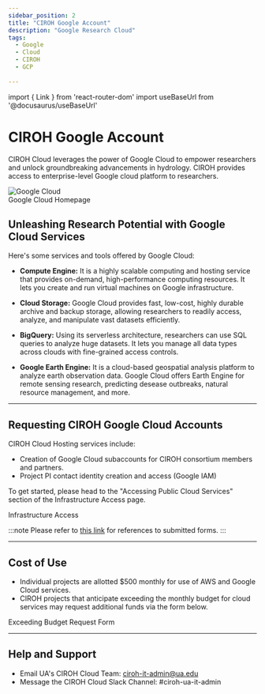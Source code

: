 ```yaml
---
sidebar_position: 2
title: "CIROH Google Account"
description: "Google Research Cloud"
tags:
  - Google
  - Cloud
  - CIROH
  - GCP
 
---
```


import { Link } from 'react-router-dom'
import useBaseUrl from '@docusaurus/useBaseUrl'

# CIROH Google Account


CIROH Cloud leverages the power of Google Cloud to empower researchers and unlock groundbreaking advancements in hydrology. CIROH provides access to enterprise-level Google cloud platform to researchers.

<div className="col col--6" style={{ textAlign: 'center'}}>
				<img src={useBaseUrl("https://lh3.googleusercontent.com/VEnnK2SyklusfxZ3dIYjlQH3xSwK2BFSJ69TFQ9g8HjM6m3CouRlTia5FW3z3GS0x83WC9TylZCaA9Jf_2kmr7mXxI9_HYLZTFy_bg")} alt="Google Cloud" style={{ width: '90%' }} />
</div>

<Link class="button button--active button--primary" to="https://cloud.google.com/">Google Cloud Homepage</Link>

## Unleashing Research Potential with Google Cloud Services

Here's some services and tools offered by Google Cloud:

*   **Compute Engine:** It is a highly scalable computing and hosting service that provides on-demand, high-performance computing resources. It lets you create and run virtual machines on Google infrastructure.

*   **Cloud Storage:** Google Cloud provides fast, low-cost, highly durable archive and backup storage, allowing researchers to readily access, analyze, and manipulate vast datasets efficiently.
    
*   **BigQuery:** Using its serverless architecture, researchers can use SQL queries to analyze huge datasets. It lets you manage all data types across clouds with fine-grained access controls.

*   **Google Earth Engine:** It is a cloud-based geospatial analysis platform to analyze earth observation data. Google Cloud offers Earth Engine for remote sensing research, predicting desease outbreaks, natural resource management, and more.

---

## Requesting CIROH Google Cloud Accounts

CIROH Cloud Hosting services include:
- Creation of Google Cloud subaccounts for CIROH consortium members and partners.
- Project PI contact identity creation and access (Google IAM)

To get started, please head to the "Accessing Public Cloud Services" section of the Infrastructure Access page.

<Link class="button button--active button--primary" style={{'margin-bottom':'1.3rem', 'margin-right':'1.4rem'}} to="/docs/services/access#accessing-public-cloud-services">Infrastructure Access</Link>

:::note
Please refer to [this link](https://github.com/CIROH-UA/NGIAB-CloudInfra/issues?q=is:issue+is:closed+label:google) for references to submitted forms.
:::

---

## Cost of Use
- Individual projects are allotted $500 monthly for use of AWS and Google Cloud services.
- CIROH projects that anticipate exceeding the monthly budget for cloud services may request additional funds via the form below.

<Link class="button button--active button--primary" to="https://github.com/CIROH-UA/NGIAB-CloudInfra/issues/new?assignees=&labels=infrastructure&projects=&template=exceeding_budget_request.md&title=">Exceeding Budget Request Form</Link>

---

## Help and Support

- Email UA's CIROH Cloud Team: ciroh-it-admin@ua.edu 
- Message the CIROH Cloud Slack Channel: #ciroh-ua-it-admin


